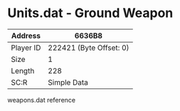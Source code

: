 #  Units.dat - Ground Weapon
Address   | 6636B8
----------|-------------
Player ID | 222421 (Byte Offset: 0)
Size 	  | 1
Length 	  | 228
SC:R      | Simple Data

weapons.dat reference
